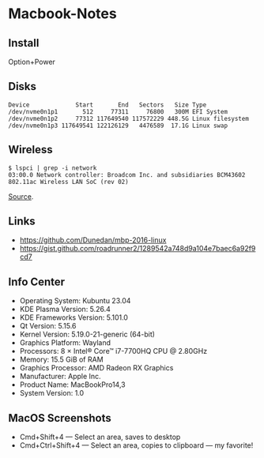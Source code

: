 # Macbook-Notes

## Install
Option+Power

## Disks
```
Device             Start       End   Sectors   Size Type
/dev/nvme0n1p1       512     77311     76800   300M EFI System
/dev/nvme0n1p2     77312 117649540 117572229 448.5G Linux filesystem
/dev/nvme0n1p3 117649541 122126129   4476589  17.1G Linux swap
```

## Wireless
```
$ lspci | grep -i network
03:00.0 Network controller: Broadcom Inc. and subsidiaries BCM43602 802.11ac Wireless LAN SoC (rev 02)
```

[Source](https://wiki.archlinux.org/title/Broadcom_wireless#BCM43602_802.11ac_Wireless_LAN_SoC).
## Links
* https://github.com/Dunedan/mbp-2016-linux
* https://gist.github.com/roadrunner2/1289542a748d9a104e7baec6a92f9cd7

## Info Center
* Operating System: Kubuntu 23.04
* KDE Plasma Version: 5.26.4
* KDE Frameworks Version: 5.101.0
* Qt Version: 5.15.6
* Kernel Version: 5.19.0-21-generic (64-bit)
* Graphics Platform: Wayland
* Processors: 8 × Intel® Core™ i7-7700HQ CPU @ 2.80GHz
* Memory: 15.5 GiB of RAM
* Graphics Processor: AMD Radeon RX Graphics
* Manufacturer: Apple Inc.
* Product Name: MacBookPro14,3
* System Version: 1.0

## MacOS Screenshots
* Cmd+Shift+4 — Select an area, saves to desktop
* Cmd+Ctrl+Shift+4 — Select an area, copies to clipboard — my favorite!
